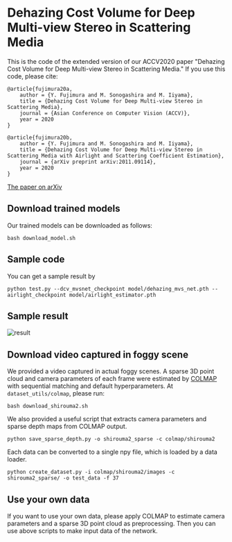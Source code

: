 # Dehazing Cost Volume for Deep Multi-view Stereo in Scattering Media
This is the code of the extended version of our ACCV2020 paper "Dehazing Cost Volume for Deep Multi-view Stereo in Scattering Media."
If you use this code, please cite:

```
@article{fujimura20a,
	author = {Y. Fujimura and M. Sonogashira and M. Iiyama},
	title = {Dehazing Cost Volume for Deep Multi-view Stereo in Scattering Media},
	journal = {Asian Conference on Computer Vision (ACCV)},
	year = 2020
}

@article{fujimura20b,
	author = {Y. Fujimura and M. Sonogashira and M. Iiyama},
	title = {Dehazing Cost Volume for Deep Multi-view Stereo in Scattering Media with Airlight and Scattering Coefficient Estimation},
	journal = {arXiv preprint arXiv:2011.09114},
	year = 2020
}
```

[The paper on arXiv](https://arxiv.org/abs/2011.09114)

## Download trained models
Our trained models can be downloaded as follows:

```bash download_model.sh ```

## Sample code
You can get a sample result by

```python test.py --dcv_mvsnet_checkpoint model/dehazing_mvs_net.pth --airlight_checkpoint model/airlight_estimator.pth```

## Sample result
![result](result.png)

## Download video captured in foggy scene
We provided a video captured in actual foggy scenes. A sparse 3D point cloud and camera parameters of each frame were estimated by [COLMAP](https://colmap.github.io/) with sequential matching and default hyperparameters. At ```dataset_utils/colmap```, please run:

```bash download_shirouma2.sh```

We also provided a useful script that extracts camera parameters and sparse depth maps from COLMAP output.

```python save_sparse_depth.py -o shirouma2_sparse -c colmap/shirouma2``` 

Each data can be converted to a single npy file, which is loaded by a data loader.

```python create_dataset.py -i colmap/shirouma2/images -c shirouma2_sparse/ -o test_data -f 37```

## Use your own data
If you want to use your own data, please apply COLMAP to estimate camera parameters and a sparse 3D point cloud as preprocessing. Then you can use above scripts to make input data of the network.
